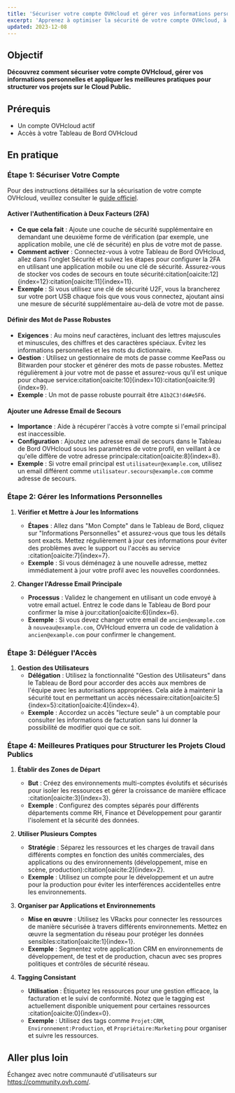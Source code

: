 ```yaml
---
title: 'Sécuriser votre compte OVHcloud et gérer vos informations personnelles'
excerpt: 'Apprenez à optimiser la sécurité de votre compte OVHcloud, à gérer vos informations personnelles et à déléguer l'accès à votre compte'
updated: 2023-12-08
---
```


## Objectif

**Découvrez comment sécuriser votre compte OVHcloud, gérer vos informations personnelles et appliquer les meilleures pratiques pour structurer vos projets sur le Cloud Public.**

## Prérequis

- Un compte OVHcloud actif
- Accès à votre Tableau de Bord OVHcloud

## En pratique

### Étape 1: Sécuriser Votre Compte

Pour des instructions détaillées sur la sécurisation de votre compte OVHcloud, veuillez consulter le [guide officiel](https://help.ovhcloud.com/csm/en-gb-account-secure-account-personal-data?id=kb_article_view&sysparm_article=KB0042918).

#### Activer l'Authentification à Deux Facteurs (2FA)
- **Ce que cela fait** : Ajoute une couche de sécurité supplémentaire en demandant une deuxième forme de vérification (par exemple, une application mobile, une clé de sécurité) en plus de votre mot de passe.
- **Comment activer** : Connectez-vous à votre Tableau de Bord OVHcloud, allez dans l'onglet Sécurité et suivez les étapes pour configurer la 2FA en utilisant une application mobile ou une clé de sécurité. Assurez-vous de stocker vos codes de secours en toute sécurité&#8203;:citation[oaicite:12]{index=12}&#8203;&#8203;:citation[oaicite:11]{index=11}&#8203;.
- **Exemple** : Si vous utilisez une clé de sécurité U2F, vous la brancherez sur votre port USB chaque fois que vous vous connectez, ajoutant ainsi une mesure de sécurité supplémentaire au-delà de votre mot de passe.

#### Définir des Mot de Passe Robustes
- **Exigences** : Au moins neuf caractères, incluant des lettres majuscules et minuscules, des chiffres et des caractères spéciaux. Évitez les informations personnelles et les mots du dictionnaire.
- **Gestion** : Utilisez un gestionnaire de mots de passe comme KeePass ou Bitwarden pour stocker et générer des mots de passe robustes. Mettez régulièrement à jour votre mot de passe et assurez-vous qu'il est unique pour chaque service&#8203;:citation[oaicite:10]{index=10}&#8203;&#8203;:citation[oaicite:9]{index=9}&#8203;.
- **Exemple** : Un mot de passe robuste pourrait être `A1b2C3!d4#e5F6`.

#### Ajouter une Adresse Email de Secours
- **Importance** : Aide à récupérer l'accès à votre compte si l'email principal est inaccessible.
- **Configuration** : Ajoutez une adresse email de secours dans le Tableau de Bord OVHcloud sous les paramètres de votre profil, en veillant à ce qu'elle diffère de votre adresse principale&#8203;:citation[oaicite:8]{index=8}&#8203;.
- **Exemple** : Si votre email principal est `utilisateur@example.com`, utilisez un email différent comme `utilisateur.secours@example.com` comme adresse de secours.

### Étape 2: Gérer les Informations Personnelles

1. **Vérifier et Mettre à Jour les Informations**
   - **Étapes** : Allez dans "Mon Compte" dans le Tableau de Bord, cliquez sur "Informations Personnelles" et assurez-vous que tous les détails sont exacts. Mettez régulièrement à jour ces informations pour éviter des problèmes avec le support ou l'accès au service&#8203;:citation[oaicite:7]{index=7}&#8203;.
   - **Exemple** : Si vous déménagez à une nouvelle adresse, mettez immédiatement à jour votre profil avec les nouvelles coordonnées.

2. **Changer l'Adresse Email Principale**
   - **Processus** : Validez le changement en utilisant un code envoyé à votre email actuel. Entrez le code dans le Tableau de Bord pour confirmer la mise à jour&#8203;:citation[oaicite:6]{index=6}&#8203;.
   - **Exemple** : Si vous devez changer votre email de `ancien@example.com` à `nouveau@example.com`, OVHcloud enverra un code de validation à `ancien@example.com` pour confirmer le changement.

### Étape 3: Déléguer l'Accès

1. **Gestion des Utilisateurs**
   - **Délégation** : Utilisez la fonctionnalité "Gestion des Utilisateurs" dans le Tableau de Bord pour accorder des accès aux membres de l'équipe avec les autorisations appropriées. Cela aide à maintenir la sécurité tout en permettant un accès nécessaire&#8203;:citation[oaicite:5]{index=5}&#8203;&#8203;:citation[oaicite:4]{index=4}&#8203;.
   - **Exemple** : Accordez un accès "lecture seule" à un comptable pour consulter les informations de facturation sans lui donner la possibilité de modifier quoi que ce soit.

### Étape 4: Meilleures Pratiques pour Structurer les Projets Cloud Publics

1. **Établir des Zones de Départ**
   - **But** : Créez des environnements multi-comptes évolutifs et sécurisés pour isoler les ressources et gérer la croissance de manière efficace&#8203;:citation[oaicite:3]{index=3}&#8203;.
   - **Exemple** : Configurez des comptes séparés pour différents départements comme RH, Finance et Développement pour garantir l'isolement et la sécurité des données.

2. **Utiliser Plusieurs Comptes**
   - **Stratégie** : Séparez les ressources et les charges de travail dans différents comptes en fonction des unités commerciales, des applications ou des environnements (développement, mise en scène, production)&#8203;:citation[oaicite:2]{index=2}&#8203;.
   - **Exemple** : Utilisez un compte pour le développement et un autre pour la production pour éviter les interférences accidentelles entre les environnements.

3. **Organiser par Applications et Environnements**
   - **Mise en œuvre** : Utilisez les VRacks pour connecter les ressources de manière sécurisée à travers différents environnements. Mettez en œuvre la segmentation du réseau pour protéger les données sensibles&#8203;:citation[oaicite:1]{index=1}&#8203;.
   - **Exemple** : Segmentez votre application CRM en environnements de développement, de test et de production, chacun avec ses propres politiques et contrôles de sécurité réseau.

4. **Tagging Consistant**
   - **Utilisation** : Étiquetez les ressources pour une gestion efficace, la facturation et le suivi de conformité. Notez que le tagging est actuellement disponible uniquement pour certaines ressources&#8203;:citation[oaicite:0]{index=0}&#8203;.
   - **Exemple** : Utilisez des tags comme `Projet:CRM`, `Environnement:Production`, et `Propriétaire:Marketing` pour organiser et suivre les ressources.

## Aller plus loin

Échangez avec notre communauté d'utilisateurs sur <https://community.ovh.com/>.
